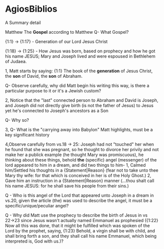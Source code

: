# AgiosBiblios
A Summary detail

Matthew
    The **Gospel** according to Matthew
Q- What Gospel?

{1:1} → {1:17} - Generation of our Lord Jesus Christ

{1:18} → {1:25} - How Jesus was born, based on prophecy and how he got his name JESUS; Mary and Joseph lived and were espoused in Bethlehem of Judaea.

1, Matt starts by saying: {1:1} The book of the **generation** of Jesus Christ, the **son** of David, the **son** of Abraham.

Q- Observe carefully, why did Matt begin his writing this way, is there a particular purpose to it or it's a Jewish custom?

2, Notice that the "last" connected person to Abraham and David is Joseph, and Joseph did not directly give birth (is not the father of Jesus) to Jesus yet he's connected to Joseph's ancestors as a Son

Q- Why so?

3, Q- What is the "carrying away into Babylon" Matt highlights, must be a key significant history

4,Observe carefully from vs.18 → 25: Joseph had not "touched" her when he found that she was pregnant, so he thought to divorce her privily and not make her a publick example (he thought Mary was promiscuous), he thinking about these things, behold **the** (specific) angel (messenger) of the lord appeared to him in a dream, and did two things to him- 
    1, Calmed him/Settled his thoughts in a {Statement|Reason} (fear not to take unto thee Mary thy wife: for that which is conceived in her is of the Holy Ghost.)
    2, Gave him an instruction in a {Statement|Reason} manner (...thou shalt call his name JESUS: for he shall save his people from their sins.)

Q - Who is this angel of the Lord that appeared unto Joseph in a dream in vs.20, given the article (the) was used to describe the angel, it must be a specific/unique/peculiar angel?

Q - Why did Matt use the prophecy to describe the birth of Jesus in vs 22→23 since Jesus wasn't actually named Emmanuel as prophesied ({1:22} Now all this was done, that it might be fulfilled which was spoken of the Lord by the prophet, saying, {1:23} Behold, a virgin shall be with child, and shall bring forth a son, and they shall call his name Emmanuel, which being interpreted is, God with us.)?
